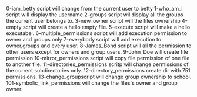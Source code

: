 
0-iam_betty script will change from the current user to betty
1-who_am_i script will display the username
2-groups script wil display all the groups the current user belongs to.
3-new_owner script will the files ownership 
4-empty script will create a hello empty file.
5-execute script will make a hello executabel.
6-multiple_permissions script will add execution permission to owner and groups only
7-everybody script will add execution to owner,groups and every user.
8-James_Bond script will all the permission to other users except for owners and group users.
9-John_Doe will create file permission
10-mirror_permissions script will copy file permission of one file to another file.
11-directories_permissions scritp will change permissions of the current subdirectories only.
12-directory_permissions create dir with 751 permissions.
13-change_groupscript will change group ownership to school.
101-symbolic_link_permissions will change the files's owner and group owner.
